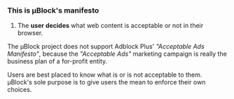 ### This is µBlock's manifesto

1. The **user decides** what web content is acceptable or not in their browser.

The µBlock project does not support Adblock Plus' _"Acceptable Ads Manifesto"_,
because the _"Acceptable Ads"_ marketing campaign is really the business
plan of a for-profit entity.

Users are best placed to know what is or is not acceptable to them. µBlock's
sole purpose is to give users the mean to enforce their own choices.
